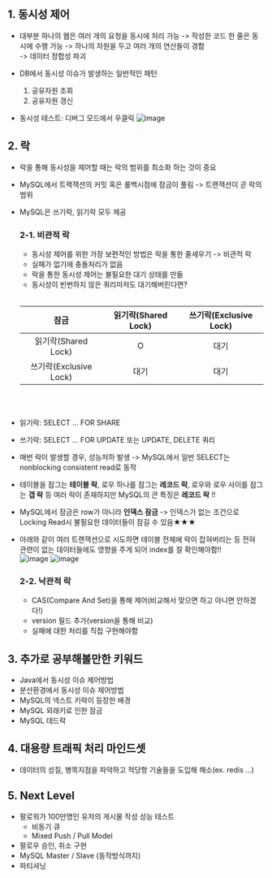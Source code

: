 ## 1. 동시성 제어
- 대부분 하나의 웹은 여러 개의 요청을 동시에 처리 가능 -> 작성한 코드 한 줄은 동시에 수행 가능 -> 하나의 자원을 두고 여러 개의 연산들이 경합
  <br> -> 데이터 정합성 파괴
- DB에서 동시성 이슈가 발생하는 일반적인 패턴
  1. 공유자원 조회
  2. 공유자원 갱신

- 동시성 테스트: 디버그 모드에서 우클릭
  ![image](https://github.com/SudalKing/Spring-MySQL/assets/87001865/1f97d89d-ce1d-4bee-80c0-10998a787d46)
  <br>
  
## 2. 락
- 락을 통해 동시성을 제어할 때는 락의 범위를 최소화 하는 것이 중요
- MySQL에서 트랙잭션의 커밋 혹은 롤백시점에 잠금이 풀림 -> 트랜잭션이 곧 락의 범위
- MySQL은 쓰기락, 읽기락 모두 제공

  ### 2-1. 비관적 락
  - 동시성 제어를 위한 가장 보편적인 방법은 락을 통한 줄세우기 -> 비관적 락
  - 실패가 없기에 충돌처리가 없음
  - 락을 통한 동시성 제어는 불필요한 대기 상태를 만듦
  - 동시성이 빈번하지 않은 쿼리마저도 대기해버린다면?
  <br><br>
  
  |잠금|읽기락(Shared Lock)|쓰기락(Exclusive Lock)|
   |:---:|:---:|:---:|
   |읽기락(Shared Lock)|O|대기|
   |쓰기락(Exclusive Lock)|대기|대기|
  
   <br><br>
- 읽기락: SELECT ... FOR SHARE
- 쓰기락: SELECT ... FOR UPDATE 또는 UPDATE, DELETE 쿼리
- 매번 락이 발생할 경우, 성능저하 발생 -> MySQL에서 일반 SELECT는 nonblocking consistent read로 동작
- 테이블을 잠그는 __테이블 락__, 로우 하나를 잠그는 __레코드 락__, 로우와 로우 사이를 잠그는 __갭 락__ 등 여러 락이 존재하지만 MySQL의 큰 특징은 __레코드 락__ !!
  <br>
- MySQL에서 잠금은 row가 아니라 __인덱스 잠금__ -> 인덱스가 없는 조건으로 Locking Read시 불필요한 데이터들이 잠길 수 있음★★★
- 아래와 같이 여러 트랜잭션으로 시도하면 테이블 전체에 락이 잡혀버리는 등 전혀 관련이 없는 데이터들에도 영향을 주게 되어 index를 잘 확인해야함!!
  <br>
      ![image](https://github.com/SudalKing/Spring-MySQL/assets/87001865/db92a89d-706c-4c86-a1af-05be188cb0a1)
      ![image](https://github.com/SudalKing/Spring-MySQL/assets/87001865/fbe84205-cb47-4f85-b649-cd9159d058f8)


  ### 2-2. 낙관적 락
  - CAS(Compare And Set)을 통해 제어(비교해서 맞으면 하고 아니면 안하겠다!)
  - version 필드 추가(version을 통해 비교)
  - 실패에 대한 처리를 직접 구현해야함


## 3. 추가로 공부해볼만한 키워드
- Java에서 동시성 이슈 제어방법
- 분산환경에서 동시성 이슈 제어방법
- MySQL의 넥스트 키락이 등장한 배경
- MySQL 외래키로 인한 잠금
- MySQL 데드락

## 4. 대용량 트래픽 처리 마인드셋
 - 데이터의 성질, 병목지점을 파악하고 적당항 기술들을 도입해 해소(ex. redis ...)

## 5. Next Level
 - 팔로워가 100만명인 유저의 게시물 작성 성능 테스트
    - 비동기 큐
    - Mixed Push / Pull Model
 - 팔로우 승인, 취소 구현
 - MySQL Master / Slave (동작방식까지)
 - 파티셔닝
